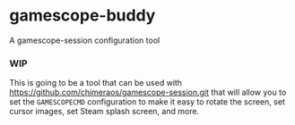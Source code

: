 # gamescope-buddy
A gamescope-session configuration tool


### WIP
This is going to be a tool that can be used with https://github.com/chimeraos/gamescope-session.git that will allow you to set the `GAMESCOPECMD` configuration to make it easy to rotate the screen, set cursor images, set Steam splash screen, and more.
